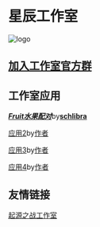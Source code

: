 # 星辰工作室
![logo](https://xhfs2.oss-cn-hangzhou.aliyuncs.com/CA102001/089c3199777849e4bd5d522a5e93ea70.png "logo")
## [加入工作室官方群](https://jq.qq.com/?_wv=1027&k=5Ry3PcO)

## 工作室应用
[***Fruit水果配对***](https://schlibra.github.io/Stars-Studios/Fruit)by[**schlibra**](https://github.com/schlibra/Stars-Studios)

[应用2](about:blank)by[作者](about:blank)

[应用3](about:blank)by[作者](about:blank)

[应用4](about:blank)by[作者](about:blank)

## 友情链接

[起源之战工作室](http://qyzz.lyk.ooo)

